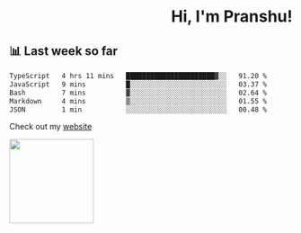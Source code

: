 <div align="right" >
   
   <H1>Hi, I'm Pranshu!</H1>

</div>

## 📊 Last week so far
<!--START_SECTION:waka-->

```txt
TypeScript   4 hrs 11 mins   ██████████████████████▓░░   91.20 %
JavaScript   9 mins          █░░░░░░░░░░░░░░░░░░░░░░░░   03.37 %
Bash         7 mins          ▓░░░░░░░░░░░░░░░░░░░░░░░░   02.64 %
Markdown     4 mins          ▒░░░░░░░░░░░░░░░░░░░░░░░░   01.55 %
JSON         1 min           ░░░░░░░░░░░░░░░░░░░░░░░░░   00.48 %
```

<!--END_SECTION:waka-->

Check out my [website](https://pranshu05.vercel.app)

<img align="left" width="150" src="https://user-images.githubusercontent.com/70943732/209951571-93b7afe5-f523-4683-b725-5d94b287e94e.png">

